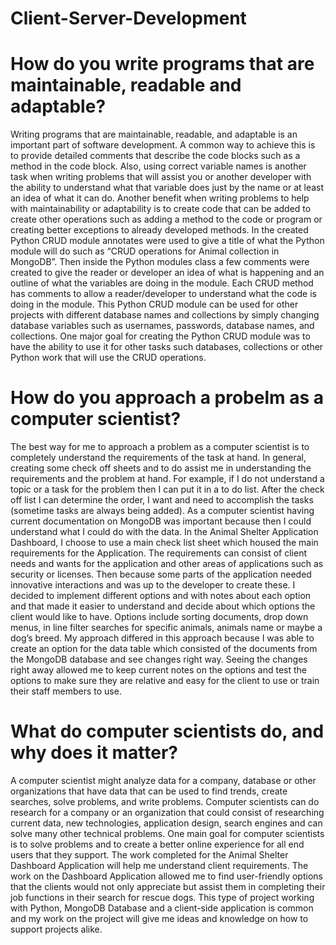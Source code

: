 # Client-Server-Development
# How do you write programs that are maintainable, readable and adaptable?
Writing programs that are maintainable, readable, and adaptable is an important part of software development. A common way to achieve this is to provide detailed comments that describe the code blocks such as a method in the code block. Also, using correct variable names is another task when writing problems that will assist you or another developer with the ability to understand what that variable does just by the name or at least an idea of what it can do. Another benefit when writing problems to help with maintainability or adaptability is to create code that can be added to create other operations such as adding a method to the code or program or creating better exceptions to already developed methods.
In the created Python CRUD module annotates were used to give a title of what the Python module will do such as “CRUD operations for Animal collection in MongoDB”. Then inside the Python modules class a few comments were created to give the reader or developer an idea of what is happening and an outline of what the variables are doing in the module. Each CRUD method has comments to allow a reader/developer to understand what the code is doing in the module. This Python CRUD module can be used for other projects with different database names and collections by simply changing database variables such as usernames, passwords, database names, and collections. One major goal for creating the Python CRUD module was to have the ability to use it for other tasks such databases, collections or other Python work that will use the CRUD operations.     
# How do you approach a probelm as a computer scientist?
The best way for me to approach a problem as a computer scientist is to completely understand the requirements of the task at hand. In general, creating some check off sheets and to do assist me in understanding the requirements and the problem at hand. For example, if I do not understand a topic or a task for the problem then I can put it in a to do list. After the check off list I can determine the order, I want and need to accomplish the tasks (sometime tasks are always being added). As a computer scientist having current documentation on MongoDB was important because then I could understand what I could do with the data. 
In the Animal Shelter Application Dashboard, I choose to use a main check list sheet which housed the main requirements for the Application. The requirements can consist of client needs and wants for the application and other areas of applications such as security or licenses. Then because some parts of the application needed innovative interactions and was up to the developer to create these. I decided to implement different options and with notes about each option and that made it easier to understand and decide about which options the client would like to have. Options include sorting documents, drop down menus, in line filter searches for specific animals, animals name or maybe a dog’s breed. My approach differed in this approach because I was able to create an option for the data table which consisted of the documents from the MongoDB database and see changes right way. Seeing the changes right away allowed me to keep current notes on the options and test the options to make sure they are relative and easy for the client to use or train their staff members to use.   
# What do computer scientists do, and why does it matter?
A computer scientist might analyze data for a company, database or other organizations that have data that can be used to find trends, create searches, solve problems, and write problems. Computer scientists can do research for a company or an organization that could consist of researching current data, new technologies, application design, search engines and can solve many other technical problems. One main goal for computer scientists is to solve problems and to create a better online experience for all end users that they support. The work completed for the Animal Shelter Dashboard Application will help me understand client requirements. The work on the Dashboard Application allowed me to find user-friendly options that the clients would not only appreciate but assist them in completing their job functions in their search for rescue dogs. This type of project working with Python, MongoDB Database and a client-side application is common and my work on the project will give me ideas and knowledge on how to support projects alike.    
